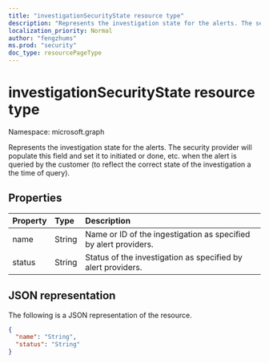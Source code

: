 ```yaml
---
title: "investigationSecurityState resource type"
description: "Represents the investigation state for the alerts. The security provider will populate this field and set it to initiated or done, etc. when the alert is queried by the customer (to reflect the correct state of the investigation a the time of query)."
localization_priority: Normal
author: "fengzhums"
ms.prod: "security"
doc_type: resourcePageType
---
```


# investigationSecurityState resource type

Namespace: microsoft.graph

Represents the investigation state for the alerts. The security provider will populate this field and set it to initiated or done, etc.
when the alert is queried by the customer (to reflect the correct state of the investigation a the time of query).

## Properties

| Property     | Type        | Description |
|:-------------|:------------|:------------|
|name|String| Name or ID of the ingestigation as specified by alert providers.|
|status|String|Status of the investigation as specified by alert providers.|

## JSON representation

The following is a JSON representation of the resource.

<!-- {
  "blockType": "resource",
  "optionalProperties": [

  ],
  "@odata.type": "microsoft.graph.investigationSecurityState",
  "baseType": null
}-->

```json
{
  "name": "String",
  "status": "String"
}
```

<!-- uuid: 16cd6b66-4b1a-43a1-adaf-3a886856ed98
2019-02-04 14:57:30 UTC -->
<!-- {
  "type": "#page.annotation",
  "description": "investigationSecurityState resource",
  "keywords": "",
  "section": "documentation",
  "tocPath": ""
}-->

